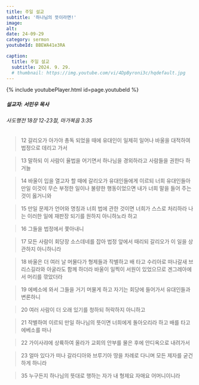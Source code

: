 ```yaml
---
title: 주일 설교
subtitle: '하나님의 뜻이라면!'
image: 
alt:
date: 24-09-29
category: sermon
youtubeId: BBEWA41e3RA

caption:
  title: 주일 설교
  subtitle: 2024. 9. 29.
  # thumbnail: https://img.youtube.com/vi/4DpByroni3c/hqdefault.jpg
---
```

{% include youtubePlayer.html id=page.youtubeId %}

##### 설교자: 서민우 목사

###### 사도행전 18장 12-23절, 마가복음 3:35

> 12 갈리오가 아가야 총독 되었을 때에 유대인이 일제히 일어나 바울을 대적하여 법정으로 데리고 가서  

> 13 말하되 이 사람이 율법을 어기면서 하나님을 경외하라고 사람들을 권한다 하거늘  

> 14 바울이 입을 열고자 할 때에 갈리오가 유대인들에게 이르되 너희 유대인들아 만일 이것이 무슨 부정한 일이나 불량한 행동이었으면 내가 너희 말을 들어 주는 것이 옳거니와  

> 15 만일 문제가 언어와 명칭과 너희 법에 관한 것이면 너희가 스스로 처리하라 나는 이러한 일에 재판장 되기를 원하지 아니하노라 하고  

> 16 그들을 법정에서 쫓아내니  

> 17 모든 사람이 회당장 소스데네를 잡아 법정 앞에서 때리되 갈리오가 이 일을 상관하지 아니하니라  

> 18 바울은 더 여러 날 머물다가 형제들과 작별하고 배 타고 수리아로 떠나갈새 브리스길라와 아굴라도 함께 하더라 바울이 일찍이 서원이 있었으므로 겐그레아에서 머리를 깎았더라  

> 19 에베소에 와서 그들을 거기 머물게 하고 자기는 회당에 들어가서 유대인들과 변론하니  

> 20 여러 사람이 더 오래 있기를 청하되 허락하지 아니하고  

> 21 작별하여 이르되 만일 하나님의 뜻이면 너희에게 돌아오리라 하고 배를 타고 에베소를 떠나  

> 22 가이사랴에 상륙하여 올라가 교회의 안부를 물은 후에 안디옥으로 내려가서  

> 23 얼마 있다가 떠나 갈라디아와 브루기아 땅을 차례로 다니며 모든 제자를 굳건하게 하니라  

> 35 누구든지 하나님의 뜻대로 행하는 자가 내 형제요 자매요 어머니이니라  
